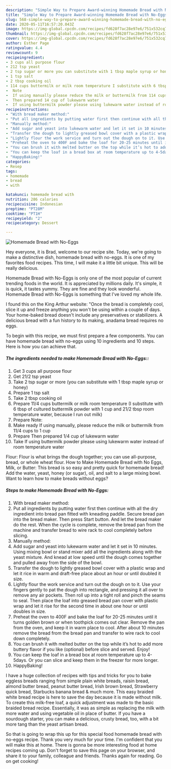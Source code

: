 ```yaml
---
description: "Simple Way to Prepare Award-winning Homemade Bread with No-Eggs"
title: "Simple Way to Prepare Award-winning Homemade Bread with No-Eggs"
slug: 568-simple-way-to-prepare-award-winning-homemade-bread-with-no-eggs
date: 2020-05-11T16:57:20.043Z
image: https://img-global.cpcdn.com/recipes/fd628f7ac28e97e6/751x532cq70/homemade-bread-with-no-eggs-recipe-main-photo.jpg
thumbnail: https://img-global.cpcdn.com/recipes/fd628f7ac28e97e6/751x532cq70/homemade-bread-with-no-eggs-recipe-main-photo.jpg
cover: https://img-global.cpcdn.com/recipes/fd628f7ac28e97e6/751x532cq70/homemade-bread-with-no-eggs-recipe-main-photo.jpg
author: Esther Page
ratingvalue: 4.4
reviewcount: 9
recipeingredient:
- 3 cups all purpose flour
- 212 tsp yeast
- 2 tsp sugar or more you can substitute with 1 tbsp maple syrup or honey
- 1 tsp salt
- 2 tbsp cooking oil
- 114 cups buttermilk or milk room temperature I substitute with 6 tbsp of cultured buttermilk powder with 1 cup and 212 tbsp room temperature water because I run out milk
-  Note
-  If using manually please reduce the milk or buttermilk from 114 cups to 1 cup
-  Then prepared 14 cup of lukewarm water
-  If using buttermilk powder please using lukewarm water instead of room temperature water
recipeinstructions:
- "With bread maker method:"
- "Put all ingredients by putting water first then continue with all the dry ingredient into bread pan fitted with kneading paddle. Secure bread pan into the bread maker. Then press Start button. And let the bread maker do the rest. When the cycle is complete, remove the bread pan from the machine and transfer bread to wire rack to cool completely before slicing."
- "Manually method:"
- "Add sugar and yeast into lukewarm water and let it set in 10 minutes. Using mixing bowl or stand mixer add all the ingredients along with the yeast mixture. And knead at low speed until the dough comes together and pulled away from the side of the bowl."
- "Transfer the dough to lightly greased bowl cover with a plastic wrap and let it rice in warm and draft-free place about an hour or until doubled it size."
- "Lightly flour the work service and turn out the dough on to it. Use your fingers gently to pat the dough into rectangle, and pressing it all over to remove any air pockets. Then roll up into a tight roll and pinch the seams to seal. Then place the loaf into greased bread pan cover with plastic wrap and let it rise for the second time in about one hour or until doubles in size."
- "Preheat the oven to 400F and bake the loaf for 20-25 minutes until it turns golden brown or when toothpick comes out clear. Remove the pan from the oven, and keep it in warm place to cool. After about 10 minutes remove the bread from the bread pan and transfer to wire rack to cool down completely."
- "You can brush it with melted butter on the top while it’s hot to add more buttery flavor if you like (optional) before slice and served. Enjoy!"
- "You can keep the loaf in a bread box at room temperature up to 4-5days. Or you can slice and keep them in the freezer for more longer."
- "HappyBaking!"
categories:
- Resep
tags:
- homemade
- bread
- with

katakunci: homemade bread with
nutrition: 286 calories
recipecuisine: Indonesian
preptime: "PT28M"
cooktime: "PT1H"
recipeyield: "2"
recipecategory: Dessert

---
```



![Homemade Bread with No-Eggs](https://img-global.cpcdn.com/recipes/fd628f7ac28e97e6/751x532cq70/homemade-bread-with-no-eggs-recipe-main-photo.jpg)

Hey everyone, it is Brad, welcome to our recipe site. Today, we're going to make a distinctive dish, homemade bread with no-eggs. It is one of my favorites food recipes. This time, I will make it a little bit unique. This will be really delicious.

Homemade Bread with No-Eggs is only one of the most popular of current trending foods in the world. It is appreciated by millions daily. It's simple, it is quick, it tastes yummy. They are fine and they look wonderful. Homemade Bread with No-Eggs is something that I've loved my whole life.

I found this on the King Arthur website: &#34;Once the bread is completely cool, slice it up and freeze anything you won&#39;t be using within a couple of days. Your home-baked bread doesn&#39;t include any preservatives or stabilizers. A delicious bread with a fun history to its making, anadama bread requires no eggs.


To begin with this recipe, we must first prepare a few components. You can have homemade bread with no-eggs using 10 ingredients and 10 steps. Here is how you can achieve that.

##### The ingredients needed to make Homemade Bread with No-Eggs::

1. Get 3 cups all purpose flour
1. Get 21/2 tsp yeast
1. Take 2 tsp sugar or more (you can substitute with 1 tbsp maple syrup or honey)
1. Prepare 1 tsp salt
1. Take 2 tbsp cooking oil
1. Prepare 11/4 cups buttermilk or milk room temperature (I substitute with 6 tbsp of cultured buttermilk powder with 1 cup and 21/2 tbsp room temperature water, because I run out milk)
1. Prepare  Note:
1. Make ready  If using manually, please reduce the milk or buttermilk from 11/4 cups to 1 cup
1. Prepare  Then prepared 1/4 cup of lukewarm water
1. Take  If using buttermilk powder please using lukewarm water instead of room temperature water


Flour: Flour is what brings the dough together; you can use all-purpose, bread, or whole wheat flour. How to Make Homemade Bread with No Eggs, Milk, or Butter: This bread is so easy and pretty quick for homemade bread! Add the water, yeast, honey (or sugar), oil, and salt to a large mixing bowl. Want to learn how to make breads without eggs? 

##### Steps to make Homemade Bread with No-Eggs:

1. With bread maker method:
1. Put all ingredients by putting water first then continue with all the dry ingredient into bread pan fitted with kneading paddle. Secure bread pan into the bread maker. Then press Start button. And let the bread maker do the rest. When the cycle is complete, remove the bread pan from the machine and transfer bread to wire rack to cool completely before slicing.
1. Manually method:
1. Add sugar and yeast into lukewarm water and let it set in 10 minutes. Using mixing bowl or stand mixer add all the ingredients along with the yeast mixture. And knead at low speed until the dough comes together and pulled away from the side of the bowl.
1. Transfer the dough to lightly greased bowl cover with a plastic wrap and let it rice in warm and draft-free place about an hour or until doubled it size.
1. Lightly flour the work service and turn out the dough on to it. Use your fingers gently to pat the dough into rectangle, and pressing it all over to remove any air pockets. Then roll up into a tight roll and pinch the seams to seal. Then place the loaf into greased bread pan cover with plastic wrap and let it rise for the second time in about one hour or until doubles in size.
1. Preheat the oven to 400F and bake the loaf for 20-25 minutes until it turns golden brown or when toothpick comes out clear. Remove the pan from the oven, and keep it in warm place to cool. After about 10 minutes remove the bread from the bread pan and transfer to wire rack to cool down completely.
1. You can brush it with melted butter on the top while it’s hot to add more buttery flavor if you like (optional) before slice and served. Enjoy!
1. You can keep the loaf in a bread box at room temperature up to 4-5days. Or you can slice and keep them in the freezer for more longer.
1. HappyBaking!


I have a huge collection of recipes with tips and tricks for you to bake eggless breads ranging from simple plain white breads, raisin bread, almond butter bread, peanut butter bread, Irish brown bread, Strawberry quick bread, Starbucks banana bread &amp; much more. This easy braided white bread recipe is here to save the day because it is made without milk. To create this milk-free loaf, a quick adjustment was made to the basic braided bread recipe. Essentially, it was as simple as replacing the milk with more water and using vegetable oil in place of butter. If you have a sourdough starter, you can make a delicious, crusty bread, too, with a bit more tang than the yeast artisan bread. 

So that is going to wrap this up for this special food homemade bread with no-eggs recipe. Thank you very much for your time. I'm confident that you will make this at home. There is gonna be more interesting food at home recipes coming up. Don't forget to save this page on your browser, and share it to your family, colleague and friends. Thanks again for reading. Go on get cooking!
